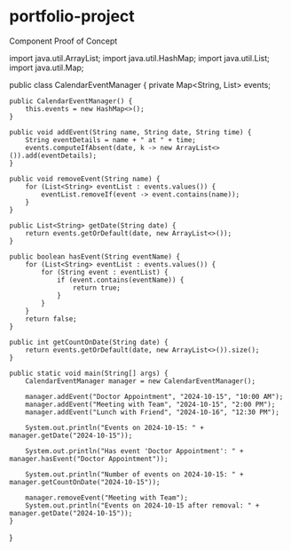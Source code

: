 # portfolio-project
Component Proof of Concept

import java.util.ArrayList;
import java.util.HashMap;
import java.util.List;
import java.util.Map;

public class CalendarEventManager {
    private Map<String, List<String>> events;

    public CalendarEventManager() {
        this.events = new HashMap<>();
    }

    public void addEvent(String name, String date, String time) {
        String eventDetails = name + " at " + time;
        events.computeIfAbsent(date, k -> new ArrayList<>()).add(eventDetails);
    }

    public void removeEvent(String name) {
        for (List<String> eventList : events.values()) {
            eventList.removeIf(event -> event.contains(name));
        }
    }

    public List<String> getDate(String date) {
        return events.getOrDefault(date, new ArrayList<>());
    }

    public boolean hasEvent(String eventName) {
        for (List<String> eventList : events.values()) {
            for (String event : eventList) {
                if (event.contains(eventName)) {
                    return true;
                }
            }
        }
        return false;
    }

    public int getCountOnDate(String date) {
        return events.getOrDefault(date, new ArrayList<>()).size();
    }

    public static void main(String[] args) {
        CalendarEventManager manager = new CalendarEventManager();

        manager.addEvent("Doctor Appointment", "2024-10-15", "10:00 AM");
        manager.addEvent("Meeting with Team", "2024-10-15", "2:00 PM");
        manager.addEvent("Lunch with Friend", "2024-10-16", "12:30 PM");

        System.out.println("Events on 2024-10-15: " + manager.getDate("2024-10-15"));

        System.out.println("Has event 'Doctor Appointment': " + manager.hasEvent("Doctor Appointment"));

        System.out.println("Number of events on 2024-10-15: " + manager.getCountOnDate("2024-10-15"));

        manager.removeEvent("Meeting with Team");
        System.out.println("Events on 2024-10-15 after removal: " + manager.getDate("2024-10-15"));
    }
}
